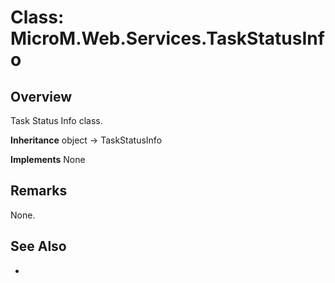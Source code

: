 # Class: MicroM.Web.Services.TaskStatusInfo
## Overview
Task Status Info class.

**Inheritance**
object -> TaskStatusInfo

**Implements**
None

## Remarks
None.

## See Also
-